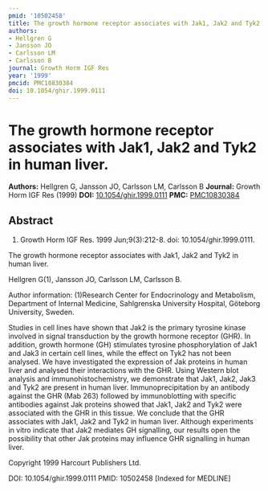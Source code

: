 ```yaml
---
pmid: '10502458'
title: The growth hormone receptor associates with Jak1, Jak2 and Tyk2 in human liver.
authors:
- Hellgren G
- Jansson JO
- Carlsson LM
- Carlsson B
journal: Growth Horm IGF Res
year: '1999'
pmcid: PMC10830384
doi: 10.1054/ghir.1999.0111
---
```


# The growth hormone receptor associates with Jak1, Jak2 and Tyk2 in human liver.
**Authors:** Hellgren G, Jansson JO, Carlsson LM, Carlsson B
**Journal:** Growth Horm IGF Res (1999)
**DOI:** [10.1054/ghir.1999.0111](https://doi.org/10.1054/ghir.1999.0111)
**PMC:** [PMC10830384](https://www.ncbi.nlm.nih.gov/pmc/articles/PMC10830384/)

## Abstract

1. Growth Horm IGF Res. 1999 Jun;9(3):212-8. doi: 10.1054/ghir.1999.0111.

The growth hormone receptor associates with Jak1, Jak2 and Tyk2 in human liver.

Hellgren G(1), Jansson JO, Carlsson LM, Carlsson B.

Author information:
(1)Research Center for Endocrinology and Metabolism, Department of Internal 
Medicine, Sahlgrenska University Hospital, Göteborg University, Sweden.

Studies in cell lines have shown that Jak2 is the primary tyrosine kinase 
involved in signal transduction by the growth hormone receptor (GHR). In 
addition, growth hormone (GH) stimulates tyrosine phosphorylation of Jak1 and 
Jak3 in certain cell lines, while the effect on Tyk2 has not been analysed. We 
have investigated the expression of Jak proteins in human liver and analysed 
their interactions with the GHR. Using Western blot analysis and 
immunohistochemistry, we demonstrate that Jak1, Jak2, Jak3 and Tyk2 are present 
in human liver. Immunoprecipitation by an antibody against the GHR (Mab 263) 
followed by immunoblotting with specific antibodies against Jak proteins showed 
that Jak1, Jak2 and Tyk2 were associated with the GHR in this tissue. We 
conclude that the GHR associates with Jak1, Jak2 and Tyk2 in human liver. 
Although experiments in vitro indicate that Jak2 mediates GH signalling, our 
results open the possibility that other Jak proteins may influence GHR 
signalling in human liver.

Copyright 1999 Harcourt Publishers Ltd.

DOI: 10.1054/ghir.1999.0111
PMID: 10502458 [Indexed for MEDLINE]
